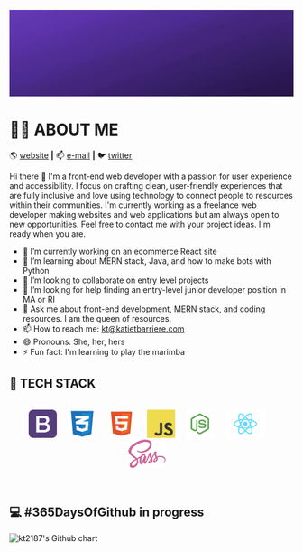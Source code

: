 ![Katie Barriere Banner](https://github.com/kt2187/kt2187/blob/master/img/katie-barriere.gif)

# :woman_technologist: ABOUT ME

:earth_americas: [website][website] **|**
:mailbox: [e-mail][e-mail] **|**
:bird: [twitter][twitter]

Hi there 👋 I'm a front-end web developer with a passion for user experience and accessibility. I focus on crafting clean, user-friendly experiences that are fully inclusive and love using technology to connect people to resources within their communities. I'm currently working as a freelance web developer making websites and web applications but am always open to new opportunities. Feel free to contact me with your project ideas. I'm ready when you are.

- 🔭 I’m currently working on an ecommerce React site
- 🌱 I’m learning about MERN stack, Java, and how to make bots with Python
- 👯 I’m looking to collaborate on entry level projects
- 🤔 I’m looking for help finding an entry-level junior developer position in MA or RI
- 💬 Ask me about front-end development, MERN stack, and coding resources. I am the queen of resources.
- 📫 How to reach me: kt@katietbarriere.com
- 😄 Pronouns: She, her, hers
- ⚡ Fun fact: I'm learning to play the marimba

## :floppy_disk: TECH STACK

<p align="center">
<br>
<img src="https://github.com/kt2187/kt2187/blob/master/img/bootstrap.png" height="50px" style="max-width: 100%;"> &nbsp; &nbsp;
<img src="https://github.com/kt2187/kt2187/blob/master/img/css.png" height="50px" style="max-width: 100%;"> &nbsp; &nbsp;
<img src="https://github.com/kt2187/kt2187/blob/master/img/html.png" height="50px" style="max-width: 100%;"> &nbsp; &nbsp;
<img src="https://github.com/kt2187/kt2187/blob/master/img/js-logo.png" height="50px" style="max-width: 100%;"> &nbsp; &nbsp;
<img src="https://github.com/kt2187/kt2187/blob/master/img/node.png" height="50px" style="max-width: 100%;"> &nbsp; &nbsp;
<img src="https://github.com/kt2187/kt2187/blob/master/img/react.png" height="50px" style="max-width: 100%;"> &nbsp; &nbsp;
<img src="https://github.com/kt2187/kt2187/blob/master/img/sass.png" height="50px" style="max-width: 100%;"> &nbsp; &nbsp;
</p>
<br>

[website]: http://www.katiebarriere.com
[e-mail]: kt@katiebarriere.com
[twitter]: https://twitter.com/katiebarriere

## :computer: #365DaysOfGithub in progress

<div>
   <img src="https://ghchart.rshah.org/ff645e/kt2187" alt="kt2187's Github chart"/>
 </div>
